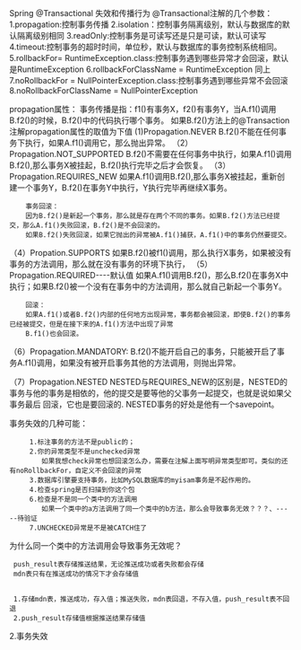 Spring @Transactional 失效和传播行为
 @Transactional注解的几个参数：
 1.propagation:控制事务传播
 2.isolation：控制事务隔离级别，默认与数据库的默认隔离级别相同
 3.readOnly:控制事务是可读写还是只是可读，默认可读写
 4.timeout:控制事务的超时时间，单位秒，默认与数据库的事务控制系统相同。
 5.rollbackFor= RuntimeException.class:控制事务遇到哪些异常才会回滚，默认是RuntimeException
 6.rollbackForClassName = RuntimeException 同上
 7.noRollbackFor = NullPointerException.class:控制事务遇到哪些异常不会回滚
 8.noRollbackForClassName = NullPointerException
 
 
propagation属性：
    事务传播是指：f1()有事务X，f2()有事务Y，当A.f1()调用B.f2()的时候，B.f2()中的代码执行哪个事务。 
    如果B.f2()方法上的@Transaction注解propagation属性的取值为下值 
    (1)Propagation.NEVER
        B.f2()不能在任何事务下执行，如果A.f1()调用它，那么抛出异常。
    （2）Propagation.NOT_SUPPORTED
        B.f2()不需要在任何事务中执行，如果A.f1()调用B.f2(),那么事务X被挂起，B.f2()执行完毕之后才会恢复。
    （3）Propagation.REQUIRES_NEW
        如果A.f1()调用B.f2(),那么事务X被挂起，重新创建一个事务Y，B.f2()在事务Y中执行，Y执行完毕再继续X事务。
        
        事务回滚：
        因为B.f2()是新起一个事务，那么就是存在两个不同的事务。如果B.f2()方法已经提交，那么A.f1()失败回滚，B.f2()是不会回滚的。
        如果B.f2()失败回滚，如果它抛出的异常被A.f1()捕获，A.f1()中的事务仍然要提交。
        
   （4）Propation.SUPPORTS
        如果B.f2()被f1()调用，那么执行X事务，如果被没有事务的方法调用，那么就在没有事务的环境下执行，
   （5）Propagation.REQUIRED----默认值
        如果A.f1()调用B.f2()，那么B.f2()在事务X中执行；如果B.f2()被一个没有在事务中的方法调用，那么就自己新起一个事务Y。
        
        回滚：
        如果A.f1()或者B.f2()内部的任何地方出现异常，事务都会被回滚，即使B.f2()的事务已经被提交，但是在接下来的A.f1()方法中出现了异常
        B.f1()也会回滚。
        
        
   （6）Propagation.MANDATORY:
        B.f2()不能开启自己的事务，只能被开启了事务A.f1()调用，如果没有被开启事务其他的方法调用，则抛出异常。
        
   （7）Propagation.NESTED
            NESTED与REQUIRES_NEW的区别是，NESTED的事务与他的事务是相依的，他的提交是要等他的父事务一起提交，也就是说如果父事务最后
            回滚，它也是要回滚的. NESTED事务的好处是他有一个savepoint。
            
            
            
   事务失效的几种可能：
         
         1.标注事务的方法不是public的；
         2.你的异常类型不是unchecked异常
            如果我想check异常也想回滚怎么办，需要在注解上面写明异常类型即可。类似的还有noRollbackFor，自定义不会回滚的异常
         3.数据库引擎要支持事务，比如MySQL数据库的myisam事务是不起作用的。
         4.检查spring是否扫描到你这个包
         6.检查是不是同一个类中的方法调用
            如果一个类中的a方法调用了同一个类中的b方法，那么会导致事务无效？？？、-----待验证
         7.UNCHECKED异常是不是被CATCH住了
         
   为什么同一个类中的方法调用会导致事务无效呢？
         
     push_result表存储推送结果，无论推送成功或者失败都会存储
     mdn表只有在推送成功的情况下才会存储值
     
     
     1.存储mdn表，推送成功，存入值；推送失败，mdn表回退，不存入值，push_result表不回退
     2.push_result存储值根据推送结果存储值
         
         
         
         
         
         
         
         
                                                    
    

2.事务失效
